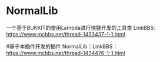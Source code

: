 # NormalLib
一个基于BUKKIT的使用Lambda进行快捷开发的工具类
LinkBBS: https://www.mcbbs.net/thread-1433437-1-1.html

#基于本插件开发的插件
NormalLib：LinkBBS：https://www.mcbbs.net/thread-1434476-1-1.html
